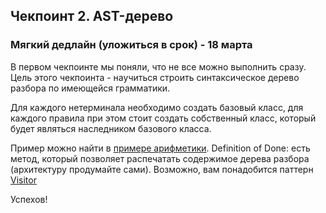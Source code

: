 ## Чекпоинт 2. AST-дерево

### Мягкий дедлайн (уложиться в срок) - 18 марта

В первом чекпоинте мы поняли, что не все можно выполнить сразу. Цель этого чекпоинта - научиться строить синтаксическое дерево разбора по имеющейся грамматики.

Для каждого нетерминала необходимо создать базовый класс, для каждого правила при этом стоит создать собственный класс, который будет являться наследником базового класса.

Пример можно найти в [примере арифметики](/04-visitors). Definition of Done: есть метод, который позволяет распечатать содержимое дерева разбора (архитектуру продумайте сами). Возможно, вам понадобится паттерн [Visitor](https://github.com/akhtyamovpavel/PatternsCollection/tree/master/Visitor/cpp-source)

Успехов!
